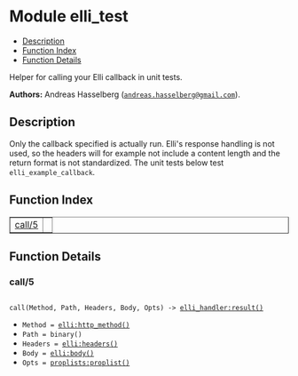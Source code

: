 

# Module elli_test #
* [Description](#description)
* [Function Index](#index)
* [Function Details](#functions)

Helper for calling your Elli callback in unit tests.

__Authors:__ Andreas Hasselberg ([`andreas.hasselberg@gmail.com`](mailto:andreas.hasselberg@gmail.com)).

<a name="description"></a>

## Description ##
Only the callback specified is actually run. Elli's response handling is not
used, so the headers will for example not include a content length and the
return format is not standardized.
The unit tests below test `elli_example_callback`.<a name="index"></a>

## Function Index ##


<table width="100%" border="1" cellspacing="0" cellpadding="2" summary="function index"><tr><td valign="top"><a href="#call-5">call/5</a></td><td></td></tr></table>


<a name="functions"></a>

## Function Details ##

<a name="call-5"></a>

### call/5 ###

<pre><code>
call(Method, Path, Headers, Body, Opts) -&gt; <a href="elli_handler.md#type-result">elli_handler:result()</a>
</code></pre>

<ul class="definitions"><li><code>Method = <a href="elli.md#type-http_method">elli:http_method()</a></code></li><li><code>Path = binary()</code></li><li><code>Headers = <a href="elli.md#type-headers">elli:headers()</a></code></li><li><code>Body = <a href="elli.md#type-body">elli:body()</a></code></li><li><code>Opts = <a href="proplists.md#type-proplist">proplists:proplist()</a></code></li></ul>


